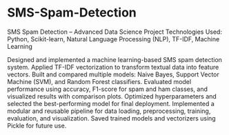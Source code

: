 # SMS-Spam-Detection
SMS Spam Detection – Advanced Data Science Project
Technologies Used: Python, Scikit-learn, Natural Language Processing (NLP), TF-IDF, Machine Learning

Designed and implemented a machine learning-based SMS spam detection system.
Applied TF-IDF vectorization to transform textual data into feature vectors.
Built and compared multiple models: Naive Bayes, Support Vector Machine (SVM), and Random Forest classifiers.
Evaluated model performance using accuracy, F1-score for spam and ham classes, and visualized results with comparison plots.
Optimized hyperparameters and selected the best-performing model for final deployment.
Implemented a modular and reusable pipeline for data loading, preprocessing, training, evaluation, and visualization.
Saved trained models and vectorizers using Pickle for future use.
